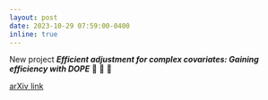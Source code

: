 ```yaml
---
layout: post
date: 2023-10-29 07:59:00-0400
inline: true
---
```



New project __*Efficient adjustment for complex covariates: Gaining efficiency with DOPE*__ :rocket: :rocket: :rocket:

[arXiv link](https://arxiv.org/abs/2402.12980)